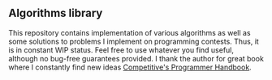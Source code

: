 ## Algorithms library

This repository contains implementation of various algorithms as well as some solutions to problems I implement on programming contests. 
Thus, it is in constant WIP status. Feel free to use whatever you find useful, although no bug-free guarantees provided. 
I thank the author for great book where I constantly find new ideas [Competitive's Programmer Handbook](https://cses.fi/book/book.pdf).
